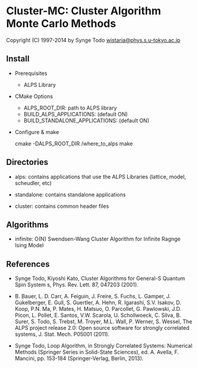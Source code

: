 Cluster-MC: Cluster Algorithm Monte Carlo Methods
=================================================

Copyright (C) 1997-2014 by Synge Todo <wistaria@phys.s.u-tokyo.ac.jp>

Install
-------

* Prerequisites
    * ALPS Library

* CMake Options
    * ALPS_ROOT_DIR: path to ALPS library
    * BUILD_ALPS_APPLICATIONS: (default ON)
    * BUILD_STANDALONE_APPLICATIONS: (default ON)

* Configure & make

  cmake -DALPS_ROOT_DIR /where_to_alps
  make

Directories
-----------

* alps: contains applications that use the ALPS Libraries
    (lattice, model, scheudler, etc)

* standalone: contains standalone applications

* cluster: contains common header files

Algorithms
----------

* infinite: O(N) Swendsen-Wang Cluster Algorithm for Infinite Ragnge Ising Model

References
----------

* Synge Todo, Kiyoshi Kato, Cluster Algorithms for General-S Quantum Spin System
s, Phys. Rev. Lett. 87, 047203 (2001).

* B. Bauer, L. D. Carr, A. Feiguin, J. Freire, S. Fuchs, L. Gamper, J. Gukelberger, E. Gull, S. Guertler, A. Hehn, R. Igarashi, S.V. Isakov, D. Koop, P.N. Ma, P. Mates, H. Matsuo, O. Parcollet, G. Pawlowski, J.D. Picon, L. Pollet, E. Santos, V.W. Scarola, U. Schollwoeck, C. Silva, B. Surer, S. Todo, S. Trebst, M. Troyer, M.L. Wall, P. Werner, S. Wessel, The ALPS project release 2.0: Open source software for strongly correlated systems, J. Stat. Mech. P05001 (2011).

* Synge Todo, Loop Algorithm, in Strongly Correlated Systems: Numerical Methods (Springer Series in Solid-State Sciences), ed. A. Avella, F. Mancini, pp. 153-184 (Springer-Verlag, Berlin, 2013).
